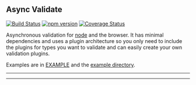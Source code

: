 ## Async Validate

[![Build Status](https://travis-ci.org/tmpfs/async-validate.svg)](https://travis-ci.org/tmpfs/async-validate)
[![npm version](http://img.shields.io/npm/v/async-validate.svg)](https://npmjs.org/package/async-validate)
[![Coverage Status](https://coveralls.io/repos/tmpfs/async-validate/badge.svg?branch=master&service=github&v=1)](https://coveralls.io/github/tmpfs/async-validate?branch=master)

Asynchronous validation for [node](http://nodejs.org) and the browser. It has minimal dependencies and uses a plugin architecture so you only need to include the plugins for types you want to validate and can easily create your own validation plugins.

Examples are in [EXAMPLE](/EXAMPLE.md) and the [example directory](/doc/example).

***
<!-- @toc -->
***

<? @include {=readme} install.md usage.md ?>

<? @source {javascript} usage.js ?>

<? @include {=readme} guide.md messages.md transform.md ?>

<? @source {javascript} transform.js ?>

<? @include {=readme} api.md developer.md license.md links.md ?>
